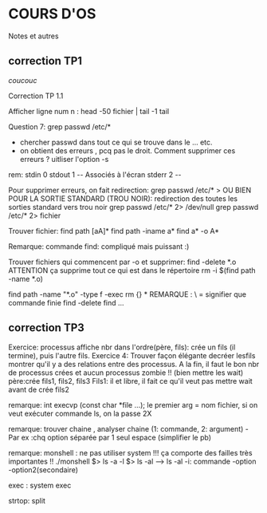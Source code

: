 # COURS D'OS

Notes et autres 




## correction TP1


<i>coucouc </i>


Correction
TP 1.1

Afficher ligne num n :
head -50 fichier | tail -1
tail


Question 7:
grep passwd /etc/*
- chercher passwd dans tout ce qui se trouve dans le ... etc.
- on obtient des erreurs , pcq pas le droit.
Comment supprimer ces erreurs ?
uitliser l'option -s

rem:
stdin 0
stdout 1  -- Associés à l'écran
stderr 2  --

Pour supprimer erreurs, on fait redirection: 
grep passwd /etc/* >
OU BIEN POUR LA SORTIE STANDARD (TROU NOIR): redirection des toutes les sorties standard vers trou noir
grep passwd /etc/* 2> /dev/null
grep passwd /etc/* 2> fichier


Trouver fichier:
find path [aA]*
find path -iname a*
find a* -o A*

Remarque: commande find: compliqué mais puissant :)


Trouver fichiers qui commencent par -o et supprimer:
find -delete *.o    ATTENTION ça supprime tout ce qui est dans le répertoire
rm -i $(find path -name *.o)

find path -name "*.o" -type f -exec rm {} \*        REMARQUE : \ = signifier que commande finie
find 			      -delete
find ...








## correction TP3


Exercice:
processus affiche nbr dans l'ordre(père, fils):
crée un fils (il termine), puis l'autre fils.
Exercice 4:
Trouver façon élégante decréer lesfils 
montrer qu'il y a des relations entre des processus.
A la fin, il faut le bon nbr de processus crées et aucun processus zombie !! (bien mettre les wait)
père:crée fils1, fils2, fils3
Fils1: il et libre, il fait ce qu'il veut
pas mettre wait avant de crée fils2






remarque:
int execvp (const char *file ...);
le premier arg = nom fichier, si on veut exécuter commande ls, on la passe 2X



remarque: trouver chaine , analyser chaine
(1: commande, 2: argument)
-Par ex :chq option séparée par 1 seul espace (simplifier le pb)


remarque: monshell : ne pas utiliser system !!! ça comporte des failles très importantes !!
./monshell
$> ls -a -l
$> ls -al		--> ls -al -i: commande -option -option2(secondaire)


exec : 
system exec


strtop: split

